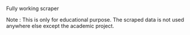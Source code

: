 Fully working scraper

Note : This is only for educational purpose. The scraped data is not used anywhere else except the academic project.

